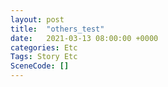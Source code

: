 ```yaml
---
layout: post
title:  "others_test"
date:   2021-03-13 08:00:00 +0000
categories: Etc
Tags: Story Etc
SceneCode: []
---
```

